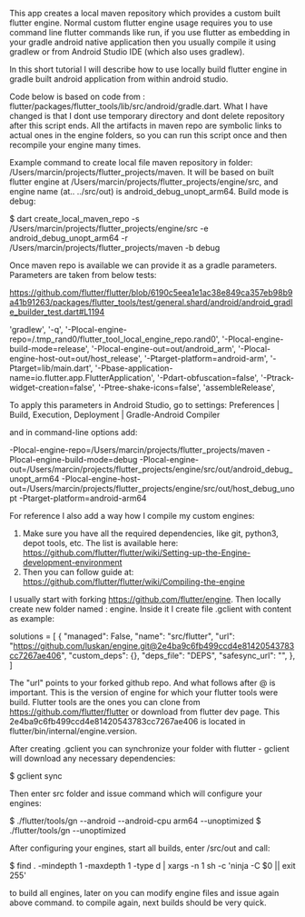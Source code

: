This app creates a local maven repository which provides a custom built flutter engine. Normal custom flutter engine usage requires you to use command line flutter commands like run, if you use flutter as embedding in your gradle android native application then you usually compile it using gradlew or from Android Studio IDE (which also uses gradlew). 

In this short tutorial I will describe how to use locally build flutter engine in gradle built android application from within android studio.

Code below is based on code from : flutter/packages/flutter_tools/lib/src/android/gradle.dart. What I have changed is that I dont use temporary directory and dont delete repository after this script ends. All the artifacts in maven repo are symbolic links to actual ones in the engine folders, so you can run this script once and then recompile your engine many times.

Example command to create local file maven repository in folder: /Users/marcin/projects/flutter_projects/maven. It will be based on built flutter engine at /Users/marcin/projects/flutter_projects/engine/src, and engine name (at.. ../src/out) is android_debug_unopt_arm64. Build mode is debug:

$ dart create_local_maven_repo -s /Users/marcin/projects/flutter_projects/engine/src -e android_debug_unopt_arm64 -r /Users/marcin/projects/flutter_projects/maven -b debug

Once maven repo is available we can provide it as a gradle parameters. Parameters are taken from below tests:

https://github.com/flutter/flutter/blob/6190c5eea1e1ac38e849ca357eb98b9a41b91263/packages/flutter_tools/test/general.shard/android/android_gradle_builder_test.dart#L1194

  'gradlew',
  '-q',
  '-Plocal-engine-repo=/.tmp_rand0/flutter_tool_local_engine_repo.rand0',
  '-Plocal-engine-build-mode=release',
  '-Plocal-engine-out=out/android_arm',
  '-Plocal-engine-host-out=out/host_release',
  '-Ptarget-platform=android-arm',
  '-Ptarget=lib/main.dart',
  '-Pbase-application-name=io.flutter.app.FlutterApplication',
  '-Pdart-obfuscation=false',
  '-Ptrack-widget-creation=false',
  '-Ptree-shake-icons=false',
  'assembleRelease',

To apply this parameters in Android Studio, go to settings: Preferences | Build, Execution, Deployment | Gradle-Android Compiler

and in command-line options add:

  -Plocal-engine-repo=/Users/marcin/projects/flutter_projects/maven
  -Plocal-engine-build-mode=debug
  -Plocal-engine-out=/Users/marcin/projects/flutter_projects/engine/src/out/android_debug_unopt_arm64
  -Plocal-engine-host-out=/Users/marcin/projects/flutter_projects/engine/src/out/host_debug_unopt
  -Ptarget-platform=android-arm64

For reference I also add a way how I compile my custom engines:

  1. Make sure you have all the required dependencies, like git, python3, depot tools, etc. The list is available here: https://github.com/flutter/flutter/wiki/Setting-up-the-Engine-development-environment
  2. Then you can follow guide at: https://github.com/flutter/flutter/wiki/Compiling-the-engine

  I usually start with forking https://github.com/flutter/engine. Then locally create new folder named : engine. Inside it I create file .gclient with content as example:

 solutions = [
    {
    "managed": False,
    "name": "src/flutter",
    "url": "https://github.com/luskan/engine.git@2e4ba9c6fb499ccd4e81420543783cc7267ae406",
    "custom_deps": {},
    "deps_file": "DEPS",
    "safesync_url": "",
    },
    ]

The "url" points to your forked github repo. And what follows after @ is important. This is the version of engine for which your flutter tools were build. Flutter tools are the ones you can clone from https://github.com/flutter/flutter or download from flutter dev page. This 2e4ba9c6fb499ccd4e81420543783cc7267ae406 is located in flutter/bin/internal/engine.version.

After creating .gclient you can synchronize your folder with flutter - gclient will download any necessary dependencies:

  $ gclient sync

  Then enter src folder and issue command which will configure your engines:

  $ ./flutter/tools/gn --android --android-cpu arm64 --unoptimized
  $ ./flutter/tools/gn --unoptimized

After configuring your engines, start all builds, enter /src/out and call:

  $ find . -mindepth 1 -maxdepth 1 -type d | xargs -n 1 sh -c 'ninja -C $0 || exit 255'

to build all engines, later on you can modify engine files and issue again above command.
    to compile again, next builds should be very quick.

